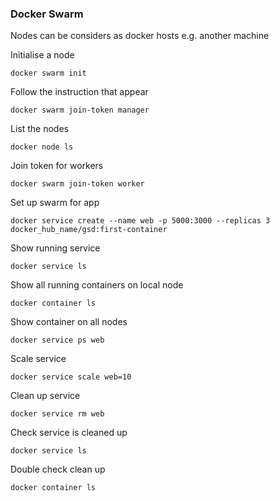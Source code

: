 ### Docker Swarm

Nodes can be considers as docker hosts e.g. another machine

Initialise a node
```shell
docker swarm init
```

Follow the instruction that appear
```shell
docker swarm join-token manager
```

List the nodes
```shell
docker node ls
```

Join token for workers
```shell
docker swarm join-token worker
```

Set up swarm for app
```shell
docker service create --name web -p 5000:3000 --replicas 3 docker_hub_name/gsd:first-container
```

Show running service 
```shell
docker service ls
```

Show all running containers on local node 
```shell
docker container ls
```

Show container on all nodes
```shell
docker service ps web
```

Scale service 
```shell
docker service scale web=10
```

Clean up service 
```shell
docker service rm web
```

Check service is cleaned up 
```shell
docker service ls
```

Double check clean up 
```shell
docker container ls
```

